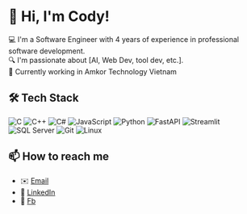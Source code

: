 # 👋 Hi, I'm Cody!

💻 I'm a Software Engineer with 4 years of experience in professional software development.  
🔍 I'm passionate about [AI, Web Dev, tool dev, etc.].  
🎯 Currently working in Amkor Technology Vietnam

## 🛠️ Tech Stack
![C](https://img.shields.io/badge/-C-333?logo=c)
![C++](https://img.shields.io/badge/-C%2B%2B-333?logo=cplusplus)
![C#](https://img.shields.io/badge/-C%23-333?logo=csharp)
![JavaScript](https://img.shields.io/badge/-JavaScript-333?logo=javascript)
![Python](https://img.shields.io/badge/-Python-333?logo=python)
![FastAPI](https://img.shields.io/badge/-FastAPI-333?logo=fastapi)
![Streamlit](https://img.shields.io/badge/-Streamlit-333?logo=streamlit)
![SQL Server](https://img.shields.io/badge/-SQL%20Server-333?logo=microsoftsqlserver)
![Git](https://img.shields.io/badge/-Git-333?logo=git)
![Linux](https://img.shields.io/badge/-Linux-333?logo=linux)

## 📫 How to reach me
- ✉️ [Email](mailto:letienhiep.cody@gmail.com)
- 💼 [LinkedIn](https://www.linkedin.com/in/hiep-le-tien-82b909283/)
- 💌 [Fb](https://www.facebook.com/beedontbed/)
